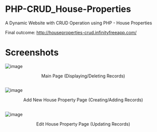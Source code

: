 # PHP-CRUD_House-Properties
A Dynamic Website with CRUD Operation using PHP - House Properties

Final outcome: http://houseproperties-crud.infinityfreeapp.com/

# Screenshots
![image](https://github.com/user-attachments/assets/8ce78926-ff89-433e-9798-fe7350eb0ba8)
<p align="center">Main Page (Displaying/Deleting Records)</p>

##
![image](https://github.com/user-attachments/assets/292fd438-480c-4877-92a7-6aaf0c7af61b)
<p align="center">Add New House Property Page (Creating/Adding Records)</p>

##
![image](https://github.com/user-attachments/assets/326c0088-0469-43e6-a56a-aef49073e446)
<p align="center">Edit House Property Page (Updating Records)</p>

##
